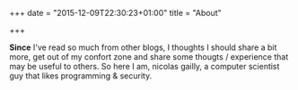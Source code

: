 +++
date = "2015-12-09T22:30:23+01:00"
title = "About"

+++


**Since** I've read so much from other blogs, I thoughts I should share a bit more,
get out of my confort zone and share some thougts / experience that may be
useful to others. So here I am, nicolas gailly, a computer scientist guy that likes programming & security.
